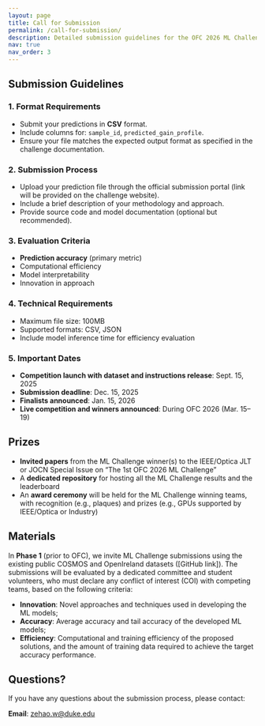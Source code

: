 ```yaml
---
layout: page
title: Call for Submission
permalink: /call-for-submission/
description: Detailed submission guidelines for the OFC 2026 ML Challenge.
nav: true
nav_order: 3
---
```



## Submission Guidelines

### 1. Format Requirements
- Submit your predictions in **CSV** format.
- Include columns for: `sample_id`, `predicted_gain_profile`.
- Ensure your file matches the expected output format as specified in the challenge documentation.

### 2. Submission Process
- Upload your prediction file through the official submission portal (link will be provided on the challenge website).
- Include a brief description of your methodology and approach.
- Provide source code and model documentation (optional but recommended).

### 3. Evaluation Criteria
- **Prediction accuracy** (primary metric)
- Computational efficiency
- Model interpretability
- Innovation in approach

### 4. Technical Requirements
- Maximum file size: 100MB
- Supported formats: CSV, JSON
- Include model inference time for efficiency evaluation

### 5. Important Dates
- **Competition launch with dataset and instructions release**: Sept. 15, 2025
- **Submission deadline**: Dec. 15, 2025
- **Finalists announced**: Jan. 15, 2026
- **Live competition and winners announced**: During OFC 2026 (Mar. 15–19)

## Prizes

- **Invited papers** from the ML Challenge winner(s) to the IEEE/Optica JLT or JOCN Special Issue on “The 1st OFC 2026 ML Challenge”
- A **dedicated repository** for hosting all the ML Challenge results and the leaderboard
- An **award ceremony** will be held for the ML Challenge winning teams, with recognition (e.g., plaques) and prizes (e.g., GPUs supported by IEEE/Optica or Industry)

## Materials

In **Phase 1** (prior to OFC), we invite ML Challenge submissions using the existing public COSMOS and OpenIreland datasets ([GitHub link]). The submissions will be evaluated by a dedicated committee and student volunteers, who must declare any conflict of interest (COI) with competing teams, based on the following criteria:

- **Innovation**: Novel approaches and techniques used in developing the ML models;
- **Accuracy**: Average accuracy and tail accuracy of the developed ML models;
- **Efficiency**: Computational and training efficiency of the proposed solutions, and the amount of training data required to achieve the target accuracy performance.

## Questions?
If you have any questions about the submission process, please contact:

**Email**: [zehao.w@duke.edu](mailto:zehao.w@duke.edu) 